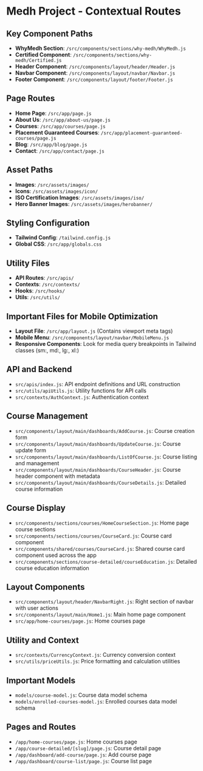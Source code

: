 # Medh Project - Contextual Routes

## Key Component Paths
- **WhyMedh Section**: `/src/components/sections/why-medh/WhyMedh.js`
- **Certified Component**: `/src/components/sections/why-medh/Certified.js`
- **Header Component**: `/src/components/layout/header/Header.js`
- **Navbar Component**: `/src/components/layout/navbar/Navbar.js`
- **Footer Component**: `/src/components/layout/footer/Footer.js`

## Page Routes
- **Home Page**: `/src/app/page.js`
- **About Us**: `/src/app/about-us/page.js`
- **Courses**: `/src/app/courses/page.js`
- **Placement Guaranteed Courses**: `/src/app/placement-guaranteed-courses/page.js`
- **Blog**: `/src/app/blog/page.js`
- **Contact**: `/src/app/contact/page.js`

## Asset Paths
- **Images**: `/src/assets/images/`
- **Icons**: `/src/assets/images/icon/`
- **ISO Certification Images**: `/src/assets/images/iso/`
- **Hero Banner Images**: `/src/assets/images/herobanner/`

## Styling Configuration
- **Tailwind Config**: `/tailwind.config.js`
- **Global CSS**: `/src/app/globals.css`

## Utility Files
- **API Routes**: `/src/apis/`
- **Contexts**: `/src/contexts/`
- **Hooks**: `/src/hooks/`
- **Utils**: `/src/utils/`

## Important Files for Mobile Optimization
- **Layout File**: `/src/app/layout.js` (Contains viewport meta tags)
- **Mobile Menu**: `/src/components/layout/navbar/MobileMenu.js`
- **Responsive Components**: Look for media query breakpoints in Tailwind classes (sm:, md:, lg:, xl:)

## API and Backend
- `src/apis/index.js`: API endpoint definitions and URL construction
- `src/utils/apiUtils.js`: Utility functions for API calls
- `src/contexts/AuthContext.js`: Authentication context

## Course Management
- `src/components/layout/main/dashboards/AddCourse.js`: Course creation form
- `src/components/layout/main/dashboards/UpdateCourse.js`: Course update form
- `src/components/layout/main/dashboards/ListOfCourse.js`: Course listing and management
- `src/components/layout/main/dashboards/CourseHeader.js`: Course header component with metadata
- `src/components/layout/main/dashboards/CourseDetails.js`: Detailed course information

## Course Display
- `src/components/sections/courses/HomeCourseSection.js`: Home page course sections
- `src/components/sections/courses/CourseCard.js`: Course card component
- `src/components/shared/courses/CourseCard.js`: Shared course card component used across the app
- `src/components/sections/course-detailed/courseEducation.js`: Detailed course education information

## Layout Components
- `src/components/layout/header/NavbarRight.js`: Right section of navbar with user actions
- `src/components/layout/main/Home1.js`: Main home page component
- `src/app/home-courses/page.js`: Home courses page

## Utility and Context
- `src/contexts/CurrencyContext.js`: Currency conversion context
- `src/utils/priceUtils.js`: Price formatting and calculation utilities

## Important Models
- `models/course-model.js`: Course data model schema
- `models/enrolled-courses-model.js`: Enrolled courses data model schema

## Pages and Routes
- `/app/home-courses/page.js`: Home courses page
- `/app/course-detailed/[slug]/page.js`: Course detail page
- `/app/dashboard/add-course/page.js`: Add course page
- `/app/dashboard/course-list/page.js`: Course list page 